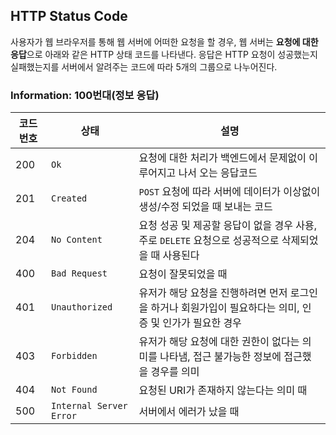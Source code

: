## HTTP Status Code

사용자가 웹 브라우저를 통해 웹 서버에 어떠한 요청을 할 경우, 웹 서버는 **요청에 대한 응답**으로 아래와 같은 HTTP 상태 코드를 나타낸다. 응답은 HTTP 요청이 성공했는지 실패했는지를 서버에서 알려주는 코드에 따라 5개의 그룹으로 나누어진다.

### Information: 100번대(정보 응답)

| 코드번호 | 상태                    | 설명                                                                                                      |
| -------- | ----------------------- | --------------------------------------------------------------------------------------------------------- |
| 200      | `Ok`                    | 요청에 대한 처리가 백엔드에서 문제없이 이루어지고 나서 오는 응답코드                                      |
| 201      | `Created`               | `POST` 요청에 따라 서버에 데이터가 이상없이 생성/수정 되었을 때 보내는 코드                               |
| 204      | `No Content`            | 요청 성공 및 제공할 응답이 없을 경우 사용, 주로 `DELETE` 요청으로 성공적으로 삭제되었을 때 사용된다       |
| 400      | `Bad Request`           | 요청이 잘못되었을 때                                                                                      |
| 401      | `Unauthorized`          | 유저가 해당 요청을 진행하려면 먼저 로그인을 하거나 회원가입이 필요하다는 의미, 인증 및 인가가 필요한 경우 |
| 403      | `Forbidden`             | 유저가 해당 요청에 대한 권한이 없다는 의미를 나타냄, 접근 불가능한 정보에 접근했을 경우를 의미            |
| 404      | `Not Found`             | 요청된 URI가 존재하지 않는다는 의미 때                                                                    |
| 500      | `Internal Server Error` | 서버에서 에러가 났을 때                                                                                   |
